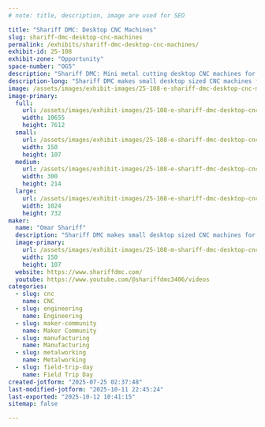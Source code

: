 ```yaml
---
# note: title, description, image are used for SEO

title: "Shariff DMC: Desktop CNC Machines"
slug: shariff-dmc-desktop-cnc-machines
permalink: /exhibits/shariff-dmc-desktop-cnc-machines/
exhibit-id: 25-108
exhibit-zone: "Opportunity"
space-number: "OG5"
description: "Shariff DMC: Mini metal cutting desktop CNC machines for Makers!"
description-long: "Shariff DMC makes small desktop sized CNC machines for cutting aluminum, steel, stainless, titanium - just about any material! All in a compact form factor with features like flood cooling and probing, and the precision you'd expect in machine shop parts. Our goal is to bring the cost to entry as low as possible into CNC machining while still retaining all of the capabilities of a traditional machine shop."
image: /assets/images/exhibit-images/25-108-e-shariff-dmc-desktop-cnc-machines-dmc2-mini-2268-300x214.jpg
image-primary: 
  full:
    url: /assets/images/exhibit-images/25-108-e-shariff-dmc-desktop-cnc-machines-dmc2-mini-2268-full.jpg
    width: 10655
    height: 7612
  small:
    url: /assets/images/exhibit-images/25-108-e-shariff-dmc-desktop-cnc-machines-dmc2-mini-2268-150x107.jpg
    width: 150
    height: 107
  medium:
    url: /assets/images/exhibit-images/25-108-e-shariff-dmc-desktop-cnc-machines-dmc2-mini-2268-300x214.jpg
    width: 300
    height: 214
  large:
    url: /assets/images/exhibit-images/25-108-e-shariff-dmc-desktop-cnc-machines-dmc2-mini-2268-1024x732.jpg
    width: 1024
    height: 732
maker: 
  name: "Omar Shariff"
  description: "Shariff DMC makes small desktop sized CNC machines for cutting aluminum, steel, stainless, titanium - just about any material! All in a compact form factor with features like flood cooling and probing, and the precision you'd expect in machine shop parts. Our goal is to bring the cost to entry as low as possible into CNC machining while still retaining all of the capabilities of a traditional machine shop."
  image-primary:
    url: /assets/images/exhibit-images/25-108-m-shariff-dmc-desktop-cnc-machines-dmc2-mini-300x214.jpg
    width: 150
    height: 107
  website: https://www.shariffdmc.com/
  youtube: https://www.youtube.com/@shariffdmc3406/videos
categories: 
  - slug: cnc
    name: CNC
  - slug: engineering
    name: Engineering
  - slug: maker-community
    name: Maker Community
  - slug: manufacturing
    name: Manufacturing
  - slug: metalworking
    name: Metalworking
  - slug: field-trip-day
    name: Field Trip Day
created-jotform: "2025-07-25 02:37:48"
last-modified-jotform: "2025-10-11 22:45:24"
last-exported: "2025-10-12 10:41:15"
sitemap: false

---
```

